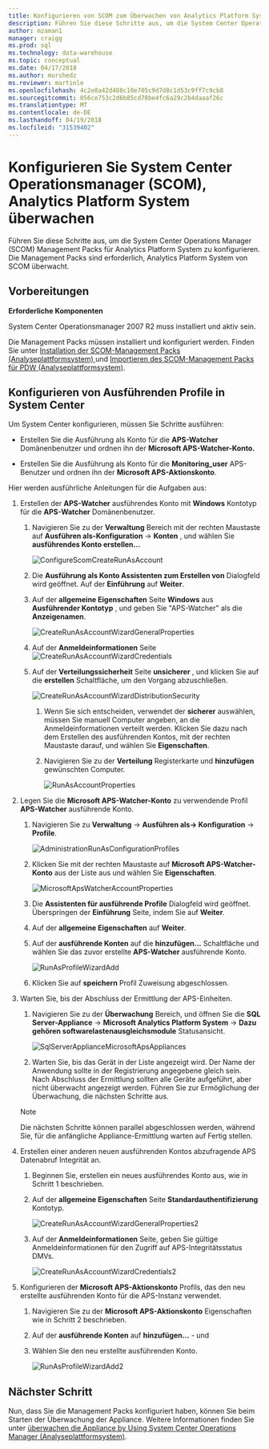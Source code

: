 ```yaml
---
title: Konfigurieren von SCOM zum Überwachen von Analytics Platform System | Microsoft Docs
description: Führen Sie diese Schritte aus, um die System Center Operations Manager (SCOM) Management Packs für Analytics Platform System zu konfigurieren. Die Management Packs sind erforderlich, Analytics Platform System von SCOM überwacht.
author: mzaman1
manager: craigg
ms.prod: sql
ms.technology: data-warehouse
ms.topic: conceptual
ms.date: 04/17/2018
ms.author: murshedz
ms.reviewer: martinle
ms.openlocfilehash: 4c2e8a42d488c18e705c9d7d8c1d53c9ff7c9cb8
ms.sourcegitcommit: 056ce753c2d6b85cd78be4fc6a29c2b4daaaf26c
ms.translationtype: MT
ms.contentlocale: de-DE
ms.lasthandoff: 04/19/2018
ms.locfileid: "31539402"
---
```

# <a name="configure-system-center-operations-manager-scom-to-monitor-analytics-platform-system"></a>Konfigurieren Sie System Center Operationsmanager (SCOM), Analytics Platform System überwachen
Führen Sie diese Schritte aus, um die System Center Operations Manager (SCOM) Management Packs für Analytics Platform System zu konfigurieren. Die Management Packs sind erforderlich, Analytics Platform System von SCOM überwacht.  
  
## <a name="BeforeBegin"></a>Vorbereitungen  
**Erforderliche Komponenten**  
  
System Center Operationsmanager 2007 R2 muss installiert und aktiv sein.  
  
Die Management Packs müssen installiert und konfiguriert werden. Finden Sie unter [Installation der SCOM-Management Packs &#40;Analyseplattformsystem&#41; ](install-the-scom-management-packs.md) und [Importieren des SCOM-Management Packs für PDW &#40;Analyseplattformsystem&#41;](import-the-scom-management-pack-for-pdw.md).  
  
## <a name="ConfigureRunAsProfile"></a>Konfigurieren von Ausführenden Profile in System Center  
Um System Center konfigurieren, müssen Sie Schritte ausführen:  
  
-   Erstellen Sie die Ausführung als Konto für die **APS-Watcher** Domänenbenutzer und ordnen ihn der **Microsoft APS-Watcher-Konto.**  
  
-   Erstellen Sie die Ausführung als Konto für die **Monitoring_user** APS-Benutzer und ordnen ihn der **Microsoft APS-Aktionskonto**.  
  
Hier werden ausführliche Anleitungen für die Aufgaben aus:  
  
1.  Erstellen der **APS-Watcher** ausführendes Konto mit **Windows** Kontotyp für die **APS-Watcher** Domänenbenutzer.  
  
    1.  Navigieren Sie zu der **Verwaltung** Bereich mit der rechten Maustaste auf **Ausführen als-Konfiguration** -> **Konten** , und wählen Sie **ausführendes Konto erstellen...**  
  
        ![ConfigureScomCreateRunAsAccount](./media/configure-scom-to-monitor-analytics-platform-system/ConfigureScomCreateRunAsAccount.png "ConfigureScomCreateRunAsAccount")  
  
    2.  Die **Ausführung als Konto Assistenten zum Erstellen von** Dialogfeld wird geöffnet. Auf der **Einführung** auf **Weiter**.  
  
    3.  Auf der **allgemeine Eigenschaften** Seite **Windows** aus **Ausführender Kontotyp** , und geben Sie "APS-Watcher" als die **Anzeigenamen**.  
  
        ![CreateRunAsAccountWizardGeneralProperties](./media/configure-scom-to-monitor-analytics-platform-system/CreateRunAsAccountWizardGeneralProperties.png "CreateRunAsAccountWizardGeneralProperties")  
  
    4.  Auf der **Anmeldeinformationen** Seite ![CreateRunAsAccountWizardCredentials](./media/configure-scom-to-monitor-analytics-platform-system/CreateRunAsAccountWizardCredentials.png "CreateRunAsAccountWizardCredentials")  
  
    5.  Auf der **Verteilungssicherheit** Seite **unsicherer** , und klicken Sie auf die **erstellen** Schaltfläche, um den Vorgang abzuschließen.  
  
        ![CreateRunAsAccountWizardDistributionSecurity](./media/configure-scom-to-monitor-analytics-platform-system/CreateRunAsAccountWizardDistributionSecurity.png "CreateRunAsAccountWizardDistributionSecurity")  
  
        1.  Wenn Sie sich entscheiden, verwendet der **sicherer** auswählen, müssen Sie manuell Computer angeben, an die Anmeldeinformationen verteilt werden. Klicken Sie dazu nach dem Erstellen des ausführenden Kontos, mit der rechten Maustaste darauf, und wählen Sie **Eigenschaften**.  
  
        2.  Navigieren Sie zu der **Verteilung** Registerkarte und **hinzufügen** gewünschten Computer.  
  
            ![RunAsAccountProperties](./media/configure-scom-to-monitor-analytics-platform-system/RunAsAccountProperties.png "RunAsAccountProperties")  
  
2.  Legen Sie die **Microsoft APS-Watcher-Konto** zu verwendende Profil **APS-Watcher** ausführende Konto.  
  
    1.  Navigieren Sie zu **Verwaltung** -> **Ausführen als-> Konfiguration** -> **Profile**.  
  
        ![AdministrationRunAsConfigurationProfiles](./media/configure-scom-to-monitor-analytics-platform-system/AdministrationRunAsConfigurationProfiles.png "AdministrationRunAsConfigurationProfiles")  
  
    2.  Klicken Sie mit der rechten Maustaste auf **Microsoft APS-Watcher-Konto** aus der Liste aus und wählen Sie **Eigenschaften**.  
  
        ![MicrosoftApsWatcherAccountProperties](./media/configure-scom-to-monitor-analytics-platform-system/MicrosoftApsWatcherAccountProperties.png "MicrosoftApsWatcherAccountProperties")  
  
    3.  Die **Assistenten für ausführende Profile** Dialogfeld wird geöffnet. Überspringen der **Einführung** Seite, indem Sie auf **Weiter**.  
  
    4.  Auf der **allgemeine Eigenschaften** auf **Weiter**.  
  
    5.  Auf der **ausführende Konten** auf die **hinzufügen...** Schaltfläche und wählen Sie das zuvor erstellte **APS-Watcher** ausführende Konto.  
  
        ![RunAsProfileWizardAdd](./media/configure-scom-to-monitor-analytics-platform-system/RunAsProfileWizardAdd.png "RunAsProfileWizardAdd")  
  
    6.  Klicken Sie auf **speichern** Profil Zuweisung abgeschlossen.  
  
3.  Warten Sie, bis der Abschluss der Ermittlung der APS-Einheiten.  
  
    1.  Navigieren Sie zu der **Überwachung** Bereich, und öffnen Sie die **SQL Server-Appliance** -> **Microsoft Analytics Platform System**  ->   **Dazu gehören softwarelastenausgleichsmodule** Statusansicht.  
  
        ![SqlServerApplianceMicrosoftApsAppliances](./media/configure-scom-to-monitor-analytics-platform-system/SqlServerApplianceMicrosoftApsAppliances.png "SqlServerApplianceMicrosoftApsAppliances")  
  
    2.  Warten Sie, bis das Gerät in der Liste angezeigt wird. Der Name der Anwendung sollte in der Registrierung angegebene gleich sein. Nach Abschluss der Ermittlung sollten alle Geräte aufgeführt, aber nicht überwacht angezeigt werden. Führen Sie zur Ermöglichung der Überwachung, die nächsten Schritte aus.  
  
    > [!NOTE]  
    > Die nächsten Schritte können parallel abgeschlossen werden, während Sie, für die anfängliche Appliance-Ermittlung warten auf Fertig stellen.  
  
4.  Erstellen einer anderen neuen ausführenden Kontos abzufragende APS Datenabruf Integrität an.  
  
    1.  Beginnen Sie, erstellen ein neues ausführendes Konto aus, wie in Schritt 1 beschrieben.  
  
    2.  Auf der **allgemeine Eigenschaften** Seite **Standardauthentifizierung** Kontotyp.  
  
        ![CreateRunAsAccountWizardGeneralProperties2](./media/configure-scom-to-monitor-analytics-platform-system/CreateRunAsAccountWizardGeneralProperties2.png "CreateRunAsAccountWizardGeneralProperties2")  
  
    3.  Auf der **Anmeldeinformationen** Seite, geben Sie gültige Anmeldeinformationen für den Zugriff auf APS-Integritätsstatus DMVs.  
  
        ![CreateRunAsAccountWizardCredentials2](./media/configure-scom-to-monitor-analytics-platform-system/CreateRunAsAccountWizardCredentials2.png "CreateRunAsAccountWizardCredentials2")  
  
5.  Konfigurieren der **Microsoft APS-Aktionskonto** Profils, das den neu erstellte ausführenden Konto für die APS-Instanz verwendet.  
  
    1.  Navigieren Sie zu der **Microsoft APS-Aktionskonto** Eigenschaften wie in Schritt 2 beschrieben.  
  
    2.  Auf der **ausführende Konten** auf **hinzufügen...** - und 
    3.  Wählen Sie den neu erstellte ausführenden Konto.  
  
        ![RunAsProfileWizardAdd2](./media/configure-scom-to-monitor-analytics-platform-system/RunAsProfileWizardAdd2.png "RunAsProfileWizardAdd2")  
  
## <a name="next-step"></a>Nächster Schritt  
Nun, dass Sie die Management Packs konfiguriert haben, können Sie beim Starten der Überwachung der Appliance. Weitere Informationen finden Sie unter [überwachen die Appliance by Using System Center Operations Manager &#40;Analyseplattformsystem&#41;](monitor-the-appliance-by-using-system-center-operations-manager.md).  
  
<!-- MISSING LINKS ## See Also  
[Common Metadata Query Examples &#40;SQL Server PDW&#41;](../sqlpdw/common-metadata-query-examples-sql-server-pdw.md)  -->  
  
